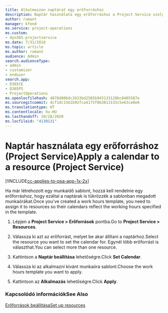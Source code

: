 ```yaml
---
title: Alkalmazzon naptárat egy erőforráshoz
description: Naptár használata egy erőforráshoz a Project Service szolgáltatásban
author: rumant
manager: kfend
ms.service: project-operations
ms.custom:
- dyn365-projectservice
ms.date: 7/31/2018
ms.topic: article
ms.author: rumant
audience: Admin
search.audienceType:
- admin
- customizer
- enduser
search.app:
- D365CE
- D365PS
- ProjectOperations
ms.openlocfilehash: 4878d806dc2633bd2585b943133128bc8485587e
ms.sourcegitcommit: 4cf1dc1561b92fca4175f0b3813133c5e63ce8e6
ms.translationtype: HT
ms.contentlocale: hu-HU
ms.lasthandoff: 10/28/2020
ms.locfileid: "4130131"
---
```

# <a name="apply-a-calendar-to-a-resource-project-service"></a><span data-ttu-id="100d8-103">Naptár használata egy erőforráshoz (Project Service)</span><span class="sxs-lookup"><span data-stu-id="100d8-103">Apply a calendar to a resource (Project Service)</span></span>

[!INCLUDE[cc-applies-to-psa-app-1x-2x](../includes/cc-applies-to-psa-app-1x-2x.md)]

<span data-ttu-id="100d8-104">Ha már létrehozott egy munkaidő sablont, hozzá kell rendelnie egy erőforráshoz, hogy ezáltal a naptárak is tükrözzék a sablonban megadott munkaórákat.</span><span class="sxs-lookup"><span data-stu-id="100d8-104">Once you’ve created a work hours template, you need to assign it to resources so their calendars reflect the working hours specified in the template.</span></span>  
  
1.  <span data-ttu-id="100d8-105">Lépjen a **Project Service > Erőforrások** pontba.</span><span class="sxs-lookup"><span data-stu-id="100d8-105">Go to **Project Service > Resources**.</span></span>  
  
2.  <span data-ttu-id="100d8-106">Válassza ki azt az erőforrást, melyet be akar állítani a naptárhoz.</span><span class="sxs-lookup"><span data-stu-id="100d8-106">Select the resource you want to set the calendar for.</span></span> <span data-ttu-id="100d8-107">Egynél több erőforrást is választhat.</span><span class="sxs-lookup"><span data-stu-id="100d8-107">You can select more than one resource.</span></span>  
  
3.  <span data-ttu-id="100d8-108">Kattintson a **Naptár beállítása** lehetőségre.</span><span class="sxs-lookup"><span data-stu-id="100d8-108">Click **Set Calendar**.</span></span>  
  
4.  <span data-ttu-id="100d8-109">Válassza ki az alkalmazni kívánt munkaóra sablont.</span><span class="sxs-lookup"><span data-stu-id="100d8-109">Choose the work hours template you want to apply.</span></span>  
  
5.  <span data-ttu-id="100d8-110">Kattintson az **Alkalmazás** lehetőségre.</span><span class="sxs-lookup"><span data-stu-id="100d8-110">Click **Apply**.</span></span>  
  
### <a name="see-also"></a><span data-ttu-id="100d8-111">Kapcsolódó információk</span><span class="sxs-lookup"><span data-stu-id="100d8-111">See Also</span></span>  
 [<span data-ttu-id="100d8-112">Erőforrások beállítása</span><span class="sxs-lookup"><span data-stu-id="100d8-112">Set up resources</span></span>](../psa/set-up-resources.md)
